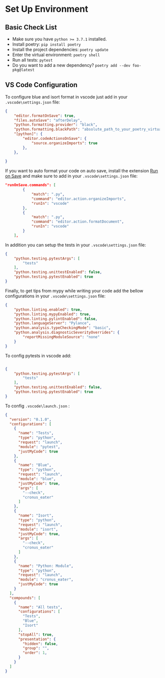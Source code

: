 # Set Up Environment

## Basic Check List

- Make sure you have `python >= 3.7.1` installed.
- Install poetry: `pip install poetry`
- Install the project dependencies: `poetry update`
- Enter the virtual environment: `poetry shell`
- Run all tests: `pytest`
- Do you want to add a new dependency? `poetry add --dev foo-pkg@latest`

## VS Code Configuration

To configure blue and isort format in vscode just add in your `.vscode\settings.json` file:

```json
{
    "editor.formatOnSave": true,
    "files.autoSave": "afterDelay",
    "python.formatting.provider": "black",
    "python.formatting.blackPath": "absolute_path_to_your_poetry_virtual_environment\\Scripts\\blue",
    "[python]": {
        "editor.codeActionsOnSave": {
            "source.organizeImports": true
        },
    },
    
}
```

If you want to auto format your code on auto save, install the extension [Run on Save](https://marketplace.visualstudio.com/items?itemName=pucelle.run-on-save) and make sure to add in your `.vscode\settings.json` file:

```json
"runOnSave.commands": [
        {
            "match": ".py",
            "command": "editor.action.organizeImports",
            "runIn": "vscode"
        },
        {
            "match": ".py",
            "command": "editor.action.formatDocument",
            "runIn": "vscode"
        }
    ],

```

In addition you can setup the tests in your `.vscode\settings.json` file:

```json
{
    "python.testing.pytestArgs": [
        "tests"
    ],
    "python.testing.unittestEnabled": false,
    "python.testing.pytestEnabled": true
}
```

Finally, to get tips from mypy while writing your code add the bellow configurations in your `.vscode\settings.json` file:

```json
{
    "python.linting.enabled": true,
    "python.linting.mypyEnabled": true,
    "python.linting.pylintEnabled": false,
    "python.languageServer": "Pylance",
    "python.analysis.typeCheckingMode": "basic",
    "python.analysis.diagnosticSeverityOverrides": {
        "reportMissingModuleSource": "none"
    }
}
```

To config pytests in vscode add:

```json

{
    "python.testing.pytestArgs": [
        "tests"
    ],
    "python.testing.unittestEnabled": false,
    "python.testing.pytestEnabled": true
}


```

To config `.vscode\launch.json` :

```json
{
  "version": "0.1.0",
  "configurations": [
    {
      "name": "Tests",
      "type": "python",
      "request": "launch",
      "module": "pytest",
      "justMyCode": true
    },
    {
      "name": "Blue",
      "type": "python",
      "request": "launch",
      "module": "blue",
      "justMyCode": true,
      "args": [
        "--check",
        "cronus_eater"
      ]
    },
    {
      "name": "Isort",
      "type": "python",
      "request": "launch",
      "module": "isort",
      "justMyCode": true,
      "args": [
        "--check",
        "cronus_eater"
      ]
    },
    {
      "name": "Python: Module",
      "type": "python",
      "request": "launch",
      "module": "cronus_eater",
      "justMyCode": true
    }
  ],
  "compounds": [
    {
      "name": "All tests",
      "configurations": [
        "Tests",
        "Blue",
        "Isort"
      ],
      "stopAll": true,
      "presentation": {
        "hidden": false,
        "group": "",
        "order": 1,
      }
    }
  ]
}
```